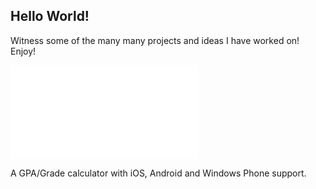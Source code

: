 ## Hello World!

Witness some of the many many projects and ideas I have worked on! Enjoy!

![Ace It!](/ace_it.md)

A GPA/Grade calculator with iOS, Android and Windows Phone support.

